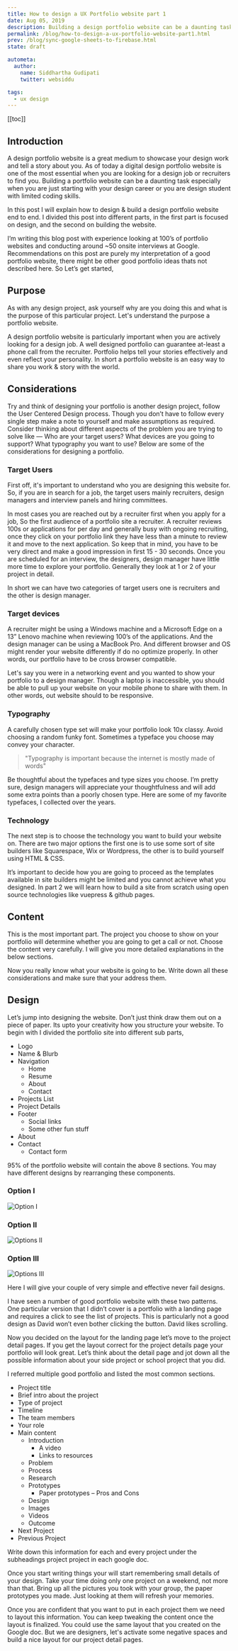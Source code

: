 ```yaml
---
title: How to design a UX Portfolio website part 1
date: Aug 05, 2019
description: Building a design portfolio website can be a daunting task especially when you are just starting with your design career or you are design student with no coding skills. I have heard many questions from my classmates asking where do I start. In this post I will try to explain how to build a portfolio website end to end.
permalink: /blog/how-to-design-a-ux-portfolio-website-part1.html
prev: /blog/sync-google-sheets-to-firebase.html
state: draft

autometa:
  author:
    name: Siddhartha Gudipati
    twitter: websiddu

tags:
  - ux design
---
```


[[toc]]

## Introduction

A design portfolio website is a great medium to showcase your design work and tell a story about you. As of today a digital design portfolio website is one of the most essential when you are looking for a design job or recruiters to find you. Building a portfolio website can be a daunting task especially when you are just starting with your design career or you are design student with limited coding skills.

In this post I will explain how to design & build a design portfolio website end to end. I divided this post into different parts, in the first part is focused on design, and the second on building the website.

I’m writing this blog post with experience looking at 100’s of portfolio websites and conducting around ~50 onsite interviews at Google. Recommendations on this post are purely my interpretation of a good portfolio website, there might be other good portfolio ideas thats not described here. So Let’s get started,

## Purpose

As with any design project, ask yourself why are you doing this and what is the purpose of this particular project. Let's understand the purpose a portfolio website.

A design portfolio website is particularly important when you are actively looking for a design job. A well designed portfolio can guarantee at-least a phone call from the recruiter. Portfolio helps tell your stories effectively and even reflect your personality. In short a portfolio website is an easy way to share you work & story with the world.

## Considerations

Try and think of designing your portfolio is another design project, follow the User Centered Design process. Though you don’t have to follow every single step make a note to yourself and make assumptions as required. Consider thinking about different aspects of the problem you are trying to solve like — Who are your target users? What devices are you going to support? What typography you want to use? Below are some of the considerations for designing a portfolio.

### Target Users

First off, it's important to understand who you are designing this website for. So, if you are in search for a job, the target users mainly recruiters, design managers and interview panels and hiring committees.

In most cases you are reached out by a recruiter first when you apply for a job, So the first audience of a portfolio site a recruiter. A recruiter reviews 100s or applications for per day and generally busy with ongoing recruiting, once they click on your portfolio link they have less than a minute to review it and move to the next application. So keep that in mind, you have to be very direct and make a good impression in first 15 - 30 seconds. Once you are scheduled for an interview, the designers, design manager have little more time to explore your portfolio. Generally they look at 1 or 2 of your project in detail.

In short we can have two categories of target users one is recruiters and the other is design manager.

### Target devices

A recruiter might be using a Windows machine and a Microsoft Edge on a 13” Lenovo machine when reviewing 100’s of the applications. And the design manager can be using a MacBook Pro. And different browser and OS might render your website differently if do no optimize properly. In other words, our portfolio have to be cross browser compatible.

Let's say you were in a networking event and you wanted to show your portfolio to a design manager. Though a laptop is inaccessible, you should be able to pull up your website on your mobile phone to share with them. In other words, out website should to be responsive.

### Typography

A carefully chosen type set will make your portfolio look 10x classy. Avoid choosing a random funky font. Sometimes a typeface you choose may convey your character.

> "Typography is important because the internet is mostly made of words"

Be thoughtful about the typefaces and type sizes you choose. I’m pretty sure, design managers will appreciate your thoughtfulness and will add some extra points than a poorly chosen type. Here are some of my favorite typefaces, I collected over the years.

### Technology

The next step is to choose the technology you want to build your website on. There are two major options the first one is to use some sort of site builders like Squarespace, Wix or Wordpress, the other is to build yourself using HTML & CSS.

It’s important to decide how you are going to proceed as the templates available in site builders might be limited and you cannot achieve what you designed. In part 2 we will learn how to build a site from scratch using open source technologies like vuepress & github pages.

## Content

This is the most important part. The project you choose to show on your portfolio will determine whether you are going to get a call or not. Choose the content very carefully. I will give you more detailed explanations in the below sections.

Now you really know what your website is going to be. Write down all these considerations and make sure that your address them.

## Design

Let’s jump into designing the website. Don’t just think draw them out on a piece of paper. Its upto your creativity how you structure your website. To begin with I divided the portfolio site into different sub parts,

- Logo
- Name & Blurb
- Navigation
  - Home
  - Resume
  - About
  - Contact
- Projects List
- Project Details
- Footer
  - Social links
  - Some other fun stuff
- About
- Contact
  - Contact form

95% of the portfolio website will contain the above 8 sections. You may have different designs by rearranging these components.

### Option I

![Option I](https://res.cloudinary.com/websiddu/image/upload/v1565469801/blog/019/1.png)

### Option II

![Options II](https://res.cloudinary.com/websiddu/image/upload/v1565466015/blog/019/2.png)

### Option III

![Options III](https://res.cloudinary.com/websiddu/image/upload/v1565466015/blog/019/3.png)

Here I will give your couple of very simple and effective never fail designs.

I have seen a number of good portfolio website with these two patterns. One particular version that I didn’t cover is a portfolio with a landing page and requires a click to see the list of projects. This is particularly not a good design as David won’t even bother clicking the button. David likes scrolling.

Now you decided on the layout for the landing page let’s move to the project detail pages. If you get the layout correct for the project details page your portfolio will look great. Let’s think about the detail page and jot down all the possible information about your side project or school project that you did.

I referred multiple good portfolio and listed the most common sections.

- Project title
- Brief intro about the project
- Type of project
- Timeline
- The team members
- Your role
- Main content
  - Introduction
    - A video
    - Links to resources
  - Problem
  - Process
  - Research
  - Prototypes
    - Paper prototypes – Pros and Cons
  - Design
  - Images
  - Videos
  - Outcome
- Next Project
- Previous Project

Write down this information for each and every project under the subheadings project project in each google doc.

Once you start writing things your will start remembering small details of your design. Take your time doing only one project on a weekend, not more than that. Bring up all the pictures you took with your group, the paper prototypes you made. Just looking at them will refresh your memories.

Once you are confident that you want to put in each project them we need to layout this information. You can keep tweaking the content once the layout is finalized. You could use the same layout that you created on the Google doc. But we are designers, let's activate some negative spaces and build a nice layout for our project detail pages.
